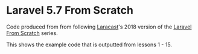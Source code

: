 # Laravel 5.7 From Scratch

Code produced from from following [Laracast](https://laracasts.com/)'s 2018 version of the [Laravel From Scratch](https://laracasts.com/series/laravel-from-scratch-2018/) series.    

This shows the example code that is outputted from lessons 1 - 15.
